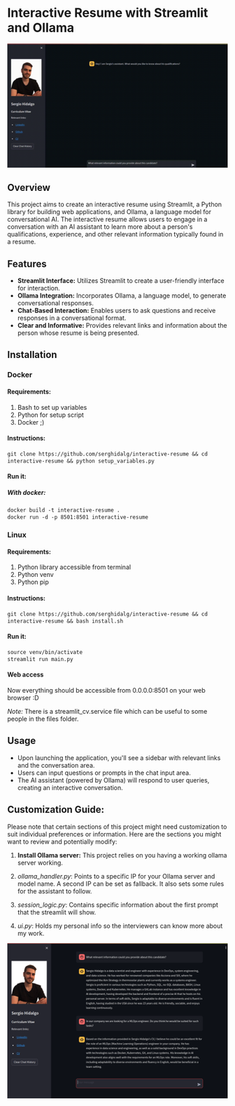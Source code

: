# Interactive Resume with Streamlit and Ollama

![Test AI interview](files/interactive-resume.gif)

## Overview

This project aims to create an interactive resume using Streamlit, a Python library for building web applications, and Ollama, a language model for conversational AI. The interactive resume allows users to engage in a conversation with an AI assistant to learn more about a person's qualifications, experience, and other relevant information typically found in a resume.

## Features

- **Streamlit Interface:** Utilizes Streamlit to create a user-friendly interface for interaction.
- **Ollama Integration:** Incorporates Ollama, a language model, to generate conversational responses.
- **Chat-Based Interaction:** Enables users to ask questions and receive responses in a conversational format.
- **Clear and Informative:** Provides relevant links and information about the person whose resume is being presented.

## Installation 
### Docker
#### Requirements:
1. Bash to set up variables
2. Python for setup script
3. Docker ;)
#### Instructions:
```
git clone https://github.com/serghidalg/interactive-resume && cd interactive-resume && python setup_variables.py
```
#### Run it:
##### With docker:
```
docker build -t interactive-resume .
docker run -d -p 8501:8501 interactive-resume
```



### Linux
#### Requirements:
1. Python library accessible from terminal
2. Python venv
3. Python pip

#### Instructions:
```
git clone https://github.com/serghidalg/interactive-resume && cd interactive-resume && bash install.sh
```
#### Run it:
```
source venv/bin/activate
streamlit run main.py
```
#### Web access
Now everything should be accessible from 0.0.0.0:8501 on your web browser :D

*Note:* There is a streamlit_cv.service file which can be useful to some people in the files folder.

## Usage

- Upon launching the application, you'll see a sidebar with relevant links and the conversation area.
- Users can input questions or prompts in the chat input area.
- The AI assistant (powered by Ollama) will respond to user queries, creating an interactive conversation.

## Customization Guide:
Please note that certain sections of this project might need customization to suit individual preferences or information. Here are the sections you might want to review and potentially modify:
1. **Install Ollama server:** This project relies on you having a working ollama server working.

2. *ollama_handler.py*: Points to a specific IP for your Ollama server and model name. A second IP can be set as fallback. It also sets some rules for the assistant to follow.

3. *session_logic.py*: Contains specific information about the first prompt that the streamlit will show.

4. *ui.py*: Holds my personal info so the interviewers can know more about my work.

![Test 2 AI interview](files/interactive-resume1.png)
